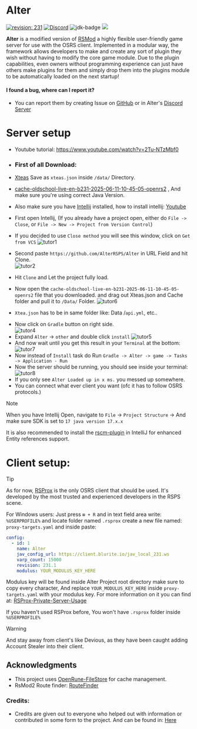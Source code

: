 


# Alter
[![revision: 231][rev-badge]][patch] [![Discord](https://badgen.net/badge/icon/discord?icon=discord&label)](https://discord.com/invite/sAzCuuwkpN) ![jdk-badge] ![](https://tokei.rs/b1/github/AlterRSPS/Alter)

**Alter** is a modified version of [RSMod](https://github.com/Tomm0017/rsmod) a highly flexible user-friendly game server for use with the OSRS client. Implemented in a modular way,
the framework allows developers to make and create any sort of plugin they wish without having to modify the core game module.
Due to the plugin capabilities, even owners without programming experience can just have others make plugins for them and simply drop them into the plugins module to be automatically loaded on the next startup!
#### I found a bug, where can I report it?
- You can report them by creating Issue on [GitHub](https://github.com/AlterRSPS/Alter/issues) or in Alter's [Discord Server](https://discord.gg/kdhBuRaduw)
#  Server setup
* Youtube tutorial: https://www.youtube.com/watch?v=2Tu-NTzMbf0

* ### First of all Download:
* [Xteas](https://archive.openrs2.org/caches/runescape/2038/keys.json) Save as `xteas.json` inside `/data/` Directory.
* [cache-oldschool-live-en-b231-2025-06-11-10-45-05-openrs2](https://archive.openrs2.org/caches/runescape/2206/disk.zip) , And make sure you're using correct Java Version.
* Also make sure you have [Intellij](https://www.jetbrains.com/idea/download/#section=windows) installed, how to install intellij: [Youtube](https://www.youtube.com/watch?v=t8T5Qwa5d_o)

* First open Intellij, (If you already have a project open, either do `File -> Close`, or `File -> New -> Project from Version Control`)
* If you decided to use `Close method` you will see this window, click on `Get from VCS`
  ![tutor1](https://raw.githubusercontent.com/AlterRSPS/Resources/main/docs/resources/ReadMe_Alter/tutor1.png)
* Second paste `https://github.com/AlterRSPS/Alter` in URL Field and hit Clone. </br>
  ![tutor2](https://raw.githubusercontent.com/AlterRSPS/Resources/main/docs/resources/ReadMe_Alter/tuor2.png)
* Hit `Clone` and Let the project fully load.
* Now open the `cache-oldschool-live-en-b231-2025-06-11-10-45-05-openrs2` file that you downloaded. and drag out Xteas.json and Cache folder and pull it to `/Data/` Folder.
  ![tutor6](https://raw.githubusercontent.com/AlterRSPS/Resources/main/docs/resources/ReadMe_Alter/tutor6.png)
- `Xtea.json` has to be in same folder like: Data /`api.yml`, etc..
* Now click on `Gradle` button on right side. </br>
  ![tutor4](https://raw.githubusercontent.com/AlterRSPS/Resources/main/docs/resources/ReadMe_Alter/Tutor4.png)
* Expand `Alter` -> `other` and double click `install`
  ![tutor5](https://raw.githubusercontent.com/AlterRSPS/Resources/main/docs/resources/ReadMe_Alter/Tutori5.png)
* And now wait until you get this result in your `Terminal` at the bottom:
  ![tutor7](https://raw.githubusercontent.com/AlterRSPS/Resources/main/docs/resources/ReadMe_Alter/tutor7.png)
* Now instead of `Install` task do Run `Gradle -> Alter -> game -> Tasks -> Application - Run`
* Now the server should be running, you should see inside your terminal:
  ![tutor8](https://raw.githubusercontent.com/AlterRSPS/Resources/main/docs/resources/ReadMe_Alter/Alter_Successfully_initialized.png)
* If you only see `Alter Loaded up in x ms.` you messed up somewhere.
* You can connect what ever client you want (ofc it has to follow OSRS protocols.)

> [!NOTE]
> When you have Intellij Open, navigate to `File` -> `Project Structure` -> And make sure SDK is set to `17 java version 17.x.x`
>
> It is also recommended to install the [rscm-plugin](https://github.com/blurite/rscm-plugin) in IntelliJ for enhanced Entity references support.
# Client setup:
> [!TIP]  
> As for now, [RSProx](https://github.com/blurite/rsprox/releases) is the only OSRS client that should be used. It's developed by the most trusted and experienced developers in the RSPS scene.
>
> For Windows users: Just press `⊞ + R` and in text field area write: `%USERPROFILE%` and locate folder named `.rsprox` create a new file named: `proxy-targets.yaml` and inside paste:
>
> ```yaml  
> config:  
>   - id: 1  
>     name: Alter  
>     jav_config_url: https://client.blurite.io/jav_local_231.ws  
>     varp_count: 15000  
>     revision: 231.1  
>     modulus: YOUR_MODULUS_KEY_HERE  
> ```  
> Modulus key will be found inside Alter Project root directory make sure to copy every character, And replace `YOUR_MODULUS_KEY_HERE` inside `proxy-targets.yaml` with your modulus key. For more information on it you can find at: [RSProx-Private-Server-Usage](https://github.com/blurite/rsprox?tab=readme-ov-file#private-server-usage)
>
> If you haven't used RSProx before, You won't have `.rsprox` folder inside `%USERPROFILE%`

> [!WARNING]
> And stay away from client's like Devious, as they have been caught adding Account Stealer into their client.
## Acknowledgments
- This project uses [OpenRune-FileStore](https://github.com/OpenRune/OpenRune-FileStore) for cache management.
- RsMod2 Route finder: [RouteFinder](https://github.com/rsmod/rsmod/tree/main/engine/routefinder)

### Credits:
* Credits are given out to everyone who helped out with information or contributed in some form to the project. And can be found in: [Here](https://github.com/AlterRSPS)

[patch]: https://oldschool.runescape.wiki/w/Update:Leagues_V:_Raging_Echos_Rewards_Are_Here
[rev-badge]: https://img.shields.io/badge/Revision-231-blueviolet
[license-badge]: https://img.shields.io/badge/license-ISC-informational
[jdk-badge]: https://img.shields.io/badge/JDK-17-blue
